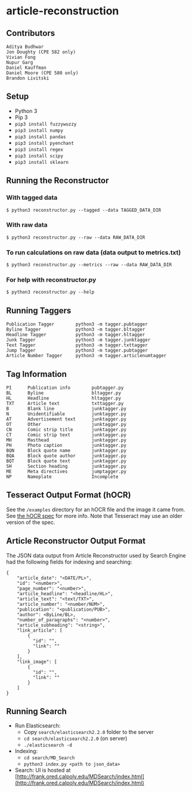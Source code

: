 # article-reconstruction


## Contributors

    Aditya Budhwar
    Jon Doughty (CPE 582 only)
    Vivian Fong
    Nupur Garg
    Daniel Kauffman
    Daniel Moore (CPE 580 only)
    Brandon Livitski


## Setup

  - Python 3
  - Pip 3
  - `pip3 install fuzzywuzzy`
  - `pip3 install numpy`
  - `pip3 install pandas`
  - `pip3 install pyenchant`
  - `pip3 install regex`
  - `pip3 install scipy`
  - `pip3 install sklearn`


## Running the Reconstructor

### With tagged data

    $ python3 reconstructor.py --tagged --data TAGGED_DATA_DIR

### With raw data

    $ python3 reconstructor.py --raw --data RAW_DATA_DIR

### To run calculations on raw data (data output to metrics.txt)

    $ python3 reconstructor.py --metrics --raw --data RAW_DATA_DIR

### For help with reconstructor.py

    $ python3 reconstructor.py --help


## Running Taggers

    Publication Tagger        python3 -m tagger.pubtagger
    Byline Tagger             python3 -m tagger.bltagger
    Headline Tagger           python3 -m tagger.hltagger
    Junk Tagger               python3 -m tagger.junktagger
    Text Tagger               python3 -m tagger.txttagger
    Jump Tagger               python3 -m tagger.pubtagger
    Article Number Tagger     python3 -m tagger.articlenumtagger


## Tag Information

    PI      Publication info        pubtagger.py
    BL      Byline                  bltagger.py
    HL      Headline                hltagger.py
    TXT     Article text            txttagger.py
    B       Blank line              junktagger.py
    N       Unidentifiable          junktagger.py
    AT      Advertisement text      junktagger.py
    OT      Other                   junktagger.py
    CN      Comic strip title       junktagger.py
    CT      Comic strip text        junktagger.py
    MH      Masthead                junktagger.py
    PH      Photo caption           junktagger.py
    BQN     Block quote name        junktagger.py
    BQA     Block quote author      junktagger.py
    BQT     Block quote text        junktagger.py
    SH      Section heading         junktagger.py
    ME      Meta directives         jumptagger.py
    NP      Nameplate               Incomplete


## Tesseract Output Format (hOCR)

See the `/examples` directory for an hOCR file and the image it came from. See [the hOCR spec](https://kba.github.io/hocr-spec/1.2/) for more info. Note that Tesseract may use an older version of the spec.


## Article Reconstructor Output Format

The JSON data output from Article Reconstructor used by Search Engine had the following fields for indexing and searching:

```
{
    "article_date": "<DATE/PL>",
    "id": "<number>",
    "page_number": "<number>",
    "article_headline": "<headline/HL>",
    "article_text": "<text/TXT>",
    "article_number": "<number/NUM>",
    "publication": "<publication/PUB>",
    "author": <ByLine/BL>,
    "number_of_paragraphs": "<number>",
    "article_subheading": "<string>",
    "link_article": [
		{
          "id": "",
          "link": ""
		}
	],
	"link_image": [
		{
          "id": "",
          "link": ""
		}
	]    
}
```


## Running Search
- Run Elasticsearch:
    - Copy `search/elasticsearch2.2.0` folder to the server
    - `cd search/elasticsearch2.2.0` (on server)
    - `./elasticsearch -d`
- Indexing:
    - `cd search/MD_Search`
    - `python3 index.py <path to json_data>`
- Search: UI is hosted at [http://frank.ored.calpoly.edu/MDSearch/index.html](http://frank.ored.calpoly.edu/MDSearch/index.html)
